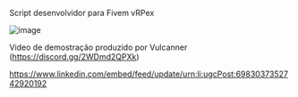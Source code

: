 Script desenvolvidor para Fivem vRPex

![image](https://github.com/Adpneto/fivem-spawn-selector/assets/11083031/31e2c6d0-d990-456e-a56a-cf19faa78f9a)

Video de demostração produzido por Vulcanner (https://discord.gg/2WDmd2QPXk)

https://www.linkedin.com/embed/feed/update/urn:li:ugcPost:6983037352742920192
